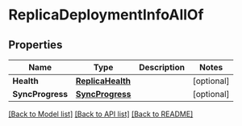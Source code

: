 # ReplicaDeploymentInfoAllOf

## Properties

Name | Type | Description | Notes
------------ | ------------- | ------------- | -------------
**Health** | [**ReplicaHealth**](ReplicaHealth.md) |  | [optional] 
**SyncProgress** | [**SyncProgress**](SyncProgress.md) |  | [optional] 

[[Back to Model list]](../README.md#documentation-for-models) [[Back to API list]](../README.md#documentation-for-api-endpoints) [[Back to README]](../README.md)


